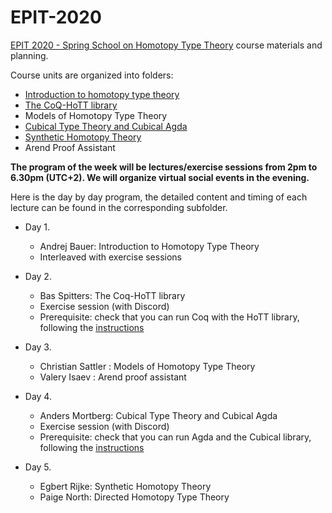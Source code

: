 # EPIT-2020

[EPIT 2020 - Spring School on Homotopy Type Theory](https://epit2020cnrs.inria.fr) course materials and planning.

Course units are organized into folders:

* [Introduction to homotopy type theory](./01-introduction-to-hott)
* [The CoQ-HoTT library](./02-Coq-HoTT)
* Models of Homotopy Type Theory
* [Cubical Type Theory and Cubical Agda](./04-cubical-type-theory)
* [Synthetic Homotopy Theory](./05-synthetic-homotopy-theory)
* Arend Proof Assistant

**The program of the week will be lectures/exercise sessions from 2pm to 6.30pm (UTC+2). We will organize virtual social events in the evening.**

Here is the day by day program, the detailed content and timing  of each lecture can be found in the corresponding subfolder. 

* Day 1. 
  + Andrej Bauer: Introduction to Homotopy Type Theory 
  + Interleaved with exercise sessions

* Day 2. 
  + Bas Spitters: The Coq-HoTT library
  + Exercise session (with Discord)
  + Prerequisite: check that you can run Coq with the HoTT library,
    following the [instructions](Coq-Playground/README.md)

* Day 3. 
   + Christian Sattler : Models of Homotopy Type Theory
   + Valery Isaev : Arend proof assistant

* Day 4. 
  + Anders Mortberg: Cubical Type Theory and Cubical Agda
  + Exercise session (with Discord)
  + Prerequisite: check that you can run Agda and the Cubical library,
    following the [instructions](https://github.com/agda/cubical/blob/master/INSTALL.md)

* Day 5. 
  +  Egbert Rijke: Synthetic Homotopy Theory
  +  Paige North: Directed Homotopy Type Theory

